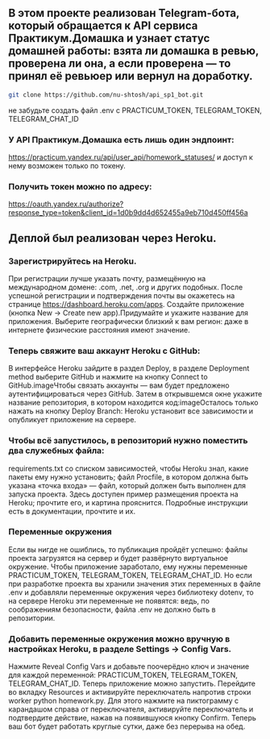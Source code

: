 ## В этом проекте реализован Telegram-бота, который обращается к API сервиса Практикум.Домашка и узнает статус домашней работы: взята ли домашка в ревью, проверена ли она, а если проверена — то принял её ревьюер или вернул на доработку.
```sh
git clone https://github.com/nu-shtosh/api_sp1_bot.git
```
не забудьте создать файл .env c PRACTICUM_TOKEN, TELEGRAM_TOKEN, TELEGRAM_CHAT_ID
### У API Практикум.Домашка есть лишь один эндпоинт:
https://practicum.yandex.ru/api/user_api/homework_statuses/
и доступ к нему возможен только по токену.
### Получить токен можно по адресу: 
https://oauth.yandex.ru/authorize?response_type=token&client_id=1d0b9dd4d652455a9eb710d450ff456a

## Деплой был реализован через Heroku.
### Зарегистрируйтесь на Heroku.
При регистрации лучше указать почту, размещённую на международном домене: .com, .net, .org и других подобных.
После успешной регистрации и подтверждения почты вы окажетесь на странице https://dashboard.heroku.com/apps.
Создайте приложение (кнопка New → Create new app).Придумайте и укажите название для приложения. Выберите географически близкий к вам регион: даже в интернете физические расстояния имеют значение.
### Теперь свяжите ваш аккаунт Heroku c GitHub: 
В интерфейсе Heroku зайдите в раздел Deploy, в разделе Deployment method выберите GitHub и нажмите на кнопку Connect to GitHub.imageЧтобы связать аккаунты — вам будет предложено аутентифицироваться через GitHub. Затем в открывшемся окне укажите название репозитория, в котором находится код:imageОсталось только нажать на кнопку Deploy Branch: Heroku установит все зависимости и опубликует приложение на сервере.
### Чтобы всё запустилось, в репозиторий нужно поместить два служебных файла:
requirements.txt со списком зависимостей, чтобы Heroku знал, какие пакеты ему нужно установить;
файл Procfile, в котором должна быть указана «точка входа» — файл, который должен быть выполнен для запуска проекта.
Здесь доступен пример размещения проекта на Heroku; прочтите его, и картина прояснится.
Подробные инструкции есть в документации, прочтите и их.
### Переменные окружения
Если вы нигде не ошиблись, то публикация пройдёт успешно: файлы проекта загрузятся на сервер и будет развёрнуто виртуальное окружение.
Чтобы приложение заработало, ему нужны переменные PRACTICUM_TOKEN, TELEGRAM_TOKEN, TELEGRAM_CHAT_ID. Но если при разработке проекта вы хранили значения этих переменных в файле .env и добавляли переменные окружения через библиотеку dotenv, то на сервере Heroku эти переменные не появятся: ведь, по соображениям безопасности, файла .env не должно быть в репозитории.
### Добавить переменные окружения можно вручную в настройках Heroku, в разделе Settings → Config Vars.
Нажмите Reveal Config Vars и добавьте поочерёдно ключ и значение для каждой переменной: PRACTICUM_TOKEN, TELEGRAM_TOKEN, TELEGRAM_CHAT_ID.
Теперь приложение можно запустить. Перейдите во вкладку Resources и активируйте переключатель напротив строки worker python homework.py. Для этого нажмите на пиктограмму с карандашом справа от переключателя, активируйте переключатель и подтвердите действие, нажав на появившуюся кнопку Confirm.
Теперь ваш бот будет работать круглые сутки, даже без перерыва на обед.
